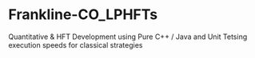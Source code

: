# Frankline-CO_LPHFTs
Quantitative &amp; HFT Development using Pure C++ / Java and Unit Tetsing execution speeds for classical strategies
